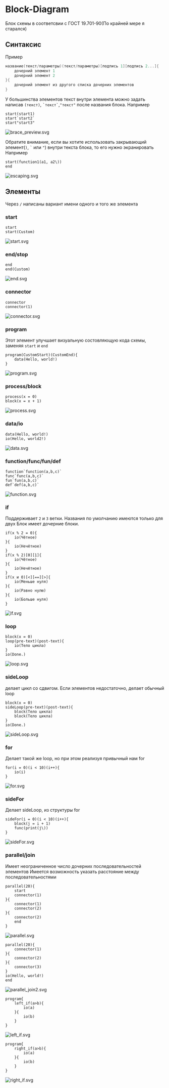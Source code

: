 # Block-Diagram

Блок схемы в соответсвии с ГОСТ 19.701-90(По крайней мере я старался)

## Синтаксис

Пример

```lua
название(текст/параметры)(текст/параметры)[подпись 1][подпись 2...]{
    дочерний элемент 1
    дочерний элемент 2
}{
    дочерний элемент из другого списка дочерних элементов
}
```

У большинства элементов текст внутри элемента можно задать написав `(текст)`,
``` `текст` ```,`"текст"` после названия блока. Например

```flow-graph   
start(start1)
start`start2`
start"start3"
```
![brace_preview.svg](doc%2Fbrace_preview.svg)

Обратите внимание, если вы хотите использовать закрывающий элемент(`)`, ``` ` ``` или `"`) внутри текста блока, то его
нужно экранировать
Например

```flow-graph
start(function1(a1, a2\))
end
```
![escaping.svg](doc%2Fescaping.svg)

## Элементы

Через `/` написаны вариант имени одного и того же элемента

### start

```flow-graph
start
start(Custom)
```

![start.svg](doc%2Fstart.svg)

### end/stop

```flow-graph
end
end(Custom)
```

![end.svg](doc%2Fend.svg)

### connector

```flow-graph
connector
connector(1)
```

![connector.svg](doc%2Fconnector.svg)

### program

Этот элемент улучшает визуальную состовляющую кода схемы, заменяя `start` и `end`

```flow-graph
program(CustomStart)(CustomEnd){
    data(Hello, world!)
}
```

![program.svg](doc%2Fprogram.svg)

### process/block

```flow-graph
process(x = 0)
block(x = x + 1)
```

![process.svg](doc%2Fprocess.svg)

### data/io

```flow-graph
data(Hello, world!)
io(Hello, world2!)
```

![data.svg](doc%2Fdata.svg)

### function/func/fun/def

```flow-graph
function`function(a,b,c)`
func`func(a,b,c)`
fun`fun(a,b,c)`
def`def(a,b,c)`
```

![function.svg](doc%2Ffunction.svg)

### if

Поддерживает `2` и `3` ветки. Названия по умолчанию имеются только для двух
Блок имеет дочерние блоки.

```flow-graph
if(x % 2 = 0){
    io(Чётное)
}{
    io(Нечётное)
}
if(x % 2)[0][1]{
    io(Чётное)
}{
    io(Нечётное)
}
if(x и 0)[<][==][>]{
    io(Меньше нуля)
}{
    io(Равно нулю)
}{
    io(Больше нуля)
}
```

![if.svg](doc%2Fif.svg)

### loop

```flow-graph
block(x = 0)
loop(pre-text)(post-text){
    io(Тело цикла)
}
io(Done.)
```

![loop.svg](doc%2Floop.svg)

### sideLoop

делает цикл со сдвигом. Если элементов недостаточно, делает обычный loop

```flow-graph
block(x = 0)
sideLoop(pre-text)(post-text){
    block(Тело цикла)
    block(Тело цикла)
}
io(Done.)
```

![sideLoop.svg](doc%2FsideLoop.svg)

### for

Делает такой же loop, но при этом реализуя привычный нам for

```flow-graph
for(i = 0)(i < 10)(i++){
    io(i)
}
```

![for.svg](doc%2Ffor.svg)
### sideFor

Делает sideLoop, из структуры for

```flow-graph
sideFor(i = 0)(i < 10)(i++){
    block(j = i + 1)
    func(print(j\))
}
```
![sideFor.svg](doc%2FsideFor.svg)

### parallel/join

Имеет неограниченное число дочерних последовательностей элементов
Имеется возможность указать расстояние между последовательностями

```flow-graph
parallel(20){
    start
    connector(1)
}{
    connector(1)
    connector(2)
}{
    connector(2)
    end
}
```

![parallel.svg](doc%2Fparallel.svg)

```flow-graph
parallel(20){
    connector(1)
}{
    connector(2)
}{
    connector(3)
}
io(Hello, world!)
end
```

![parallel_join2.svg](doc%2Fparallel_join2.svg)

```flow-graph
program{
    left_if(a>b){
        io(a)
    }{
        io(b)
    }
}
```

![left_if.svg](doc%2Fleft_if.svg)

```flow-graph
program{
    right_if(a>b){
        io(a)
    }{
        io(b)
    }
}

```

![right_if.svg](doc%2Fright_if.svg)
